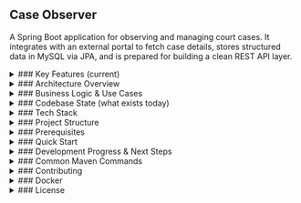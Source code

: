 ## Case Observer

A Spring Boot application for observing and managing court cases. It integrates with an external portal to fetch case details, stores structured data in MySQL via JPA, and is prepared for building a clean REST API layer.

<details>
<summary>### Key Features (current)</summary>

- **Spring Boot 3.4 (Java 17)** with Web + Data JPA foundations
- **Flyway** database migrations (versioned schema)
- **MySQL 8** via Docker Compose; optional **H2** for local/dev
- **Lombok** for concise entities
- Domain model for Users, Court Cases, Parties, Hearings, Notifications, and User–Case links

</details>

<details>
<summary>### Architecture Overview</summary>

- **Domain layer (entities)**: JPA entities model the court domain: `User`, `CourtCase`, `Party`, `Hearing`, `Notification`, `UserCase`.
- **Data access (repositories)**: Spring Data JPA repositories for CRUD, lookups, and relationships.
- **Service layer (business logic)**:
  - `CourtCaseService`: orchestrates case creation from an external portal, avoids duplicates, maps external data to internal entities, supports monitoring toggles and refresh.
  - `UserService`: basic CRUD and user retrieval.
- **External integration**: `PortalQueryService` (referenced) fetches case details (e.g., via SOAP/HTTP) into `CaseDetailsDto`; results are mapped to entities.
- **Infrastructure**: Dockerized MySQL; Flyway migrations in `db/migration` applied on startup.

</details>

<details>
<summary>### Business Logic & Use Cases</summary>

## 🎯 **Core Business Purpose**
**Automated Court Case Monitoring System** for Romanian legal professionals to track cases, receive notifications, and stay updated on case progress without manual checking.

## 👥 **User Roles & Permissions**

### **USER Role**
- ✅ **Register/Login** with JWT authentication
- ✅ **Search cases** on Romanian Justice Portal
- ✅ **Add cases** to personal monitoring list
- ✅ **View own cases** only (user-specific data isolation)
- ✅ **Enable/disable monitoring** per case
- ✅ **Set notification intervals** (TODO: implementation)
- ✅ **Refresh case data** from portal
- ✅ **Custom case titles** and notes (TODO: implementation)

### **ADMIN Role** (Future)
- 🔮 **View all users** and their cases
- 🔮 **System administration** features
- 🔮 **Analytics** and reporting

## 📋 **Core Business Workflows**

### **1. User Registration & Authentication**
```java
POST /auth/register
{
  "username": "lawyer1",
  "email": "lawyer@firm.com", 
  "password": "secure123"
}
```
**Business Rules:**
- ✅ **Unique usernames** and emails (validated)
- ✅ **BCrypt password** hashing for security
- ✅ **Default USER role** assignment
- ✅ **JWT tokens** for stateless authentication
- ✅ **Refresh token** mechanism for long sessions

### **2. Case Discovery & Validation**
```java
GET /api/cases/fetch?caseNumber=12345/2025&institution=TRIBUNALUL_BUCURESTI
```
**Business Logic:**
- 🔍 **Portal Integration**: Queries Romanian Justice Portal via SOAP
- ✅ **Real-time Validation**: Verifies case exists before adding
- ✅ **Data Preview**: Shows case details without saving
- ✅ **Error Handling**: Graceful failure if case not found

**Portal Data Retrieved:**
- Case number, institution, department
- Procedural stage (Fond, Procedura, etc.)
- Case category and subject
- **All parties** (plaintiff, defendant, lawyers)
- **All hearings** (dates, times, judicial panels, solutions)

### **3. Case Addition & User Linking**
```java
POST /api/cases
{
  "caseNumber": "12345/2025",
  "institution": "TRIBUNALUL_BUCURESTI", 
  "caseName": "Popescu vs Ionescu",
  "user": "lawyer1"  // Optional - links to user
}
```
**Business Rules:**
- ✅ **Duplicate Prevention**: Case numbers must be unique system-wide
- ✅ **Portal Sync**: Fetches complete case data from official source
- ✅ **User Association**: Links case to specific user via `UserCase` entity
- ✅ **Data Enrichment**: Maps portal data to internal entities
- ✅ **Automatic Monitoring**: Cases start with monitoring enabled

**Data Mapping Process:**
```java
Portal Data → Internal Entities
├── CaseDetailsDto → CourtCase
├── HearingDto[] → Hearing[] (with date parsing)
├── PartyDto[] → Party[]
└── User + CourtCase → UserCase (many-to-many)
```

### **4. User-Specific Case Management**
```java
GET /api/cases  // Returns only current user's cases
```
**Security & Business Logic:**
- 🔒 **User Isolation**: Users only see their own cases
- ✅ **JWT Authentication**: Required for access
- ✅ **Dynamic Filtering**: Uses `SecurityContext` to get current user
- ✅ **Repository Query**: `findByUserUsername()` for efficient filtering

### **5. Case Monitoring & Updates**
```java
POST /api/cases/{id}/refetch  // Refresh case data
POST /api/cases/{id}/monitoring/activate?interval=60  // Enable monitoring
POST /api/cases/{id}/monitoring/deactivate  // Disable monitoring
```

**Business Rules:**
- ✅ **Real-time Sync**: Updates case with latest portal data
- ✅ **Status Tracking**: Monitors procedural stage changes
- ✅ **Hearing Updates**: Tracks new hearings, date changes
- ✅ **Flexible Monitoring**: Users can enable/disable per case
- ✅ **Notification Intervals**: Configurable (TODO: implementation)

## 🔄 **Business Rules & Constraints**

### **Data Integrity:**
- ✅ **Unique Case Numbers**: System-wide uniqueness enforced
- ✅ **User Isolation**: Users cannot access other users' cases
- ✅ **Portal Validation**: Cases must exist in official portal
- ✅ **Referential Integrity**: Cascade deletes for related entities

### **Security Rules:**
- ✅ **JWT Authentication**: Required for all case operations
- ✅ **Password Security**: BCrypt hashing with salt
- ✅ **Input Validation**: Bean validation on all DTOs
- ✅ **SQL Injection Prevention**: JPA/Hibernate parameterized queries

### **Business Logic Constraints:**
- ✅ **Monitoring Limits**: Notification intervals must be positive
- ✅ **Case Existence**: Cannot refetch non-existent cases
- ✅ **User Existence**: Cannot link cases to non-existent users
- ✅ **Portal Availability**: Graceful handling of portal downtime

## 🚀 **Future Business Features** (TODOs in Code)

### **Notification System:**
- 🔮 **Scheduled Monitoring**: Background jobs to check case updates
- 🔮 **Email/SMS Notifications**: Alert users of changes
- 🔮 **Custom Intervals**: Per-case notification frequency
- 🔮 **Notification History**: Track all sent notifications

### **Enhanced User Experience:**
- 🔮 **Custom Case Titles**: User-friendly names for cases
- 🔮 **Case Notes**: Personal annotations per case
- 🔮 **Bulk Operations**: Add multiple cases at once
- 🔮 **Case Categories**: User-defined case grouping

### **Analytics & Reporting:**
- 🔮 **Case Statistics**: Track case progress over time
- 🔮 **User Analytics**: Monitor user engagement
- 🔮 **Portal Health**: Track portal availability metrics
- 🔮 **Performance Metrics**: Response times, error rates

## 💼 **Business Value Proposition**

### **For Legal Professionals:**
- ⏰ **Time Savings**: No manual portal checking
- 📱 **Real-time Updates**: Immediate notifications of changes
- 📊 **Case Management**: Centralized case tracking
- 🔒 **Data Security**: Secure, user-isolated case access

### **For Law Firms:**
- 👥 **Multi-user Support**: Team case management
- 📈 **Scalability**: Monitor hundreds of cases
- 🔄 **Automation**: Reduce manual administrative work
- 📋 **Compliance**: Official government data source

**This is essentially a "Court Case CRM" system for Romanian legal professionals!** ⚖️🏛️

</details>

<details>
<summary>### Codebase State (what exists today)</summary>

- `entity/`
  - `User`: username/email unique, password, role enum (`ADMIN|USER`), timestamps; one-to-many with `UserCase`.
  - `CourtCase`: `caseNumber`, `imposedName`, `department`, `proceduralStage`, `category`, `subject`, `courtName`, `status`, `monitoringEnabled`; one-to-many `hearings` and `parties`.
  - `Hearing`: linked to `CourtCase`, includes `hearingDate`, `pronouncementDate`, `judicialPanel`, `solution`, `description`.
  - `Party`: name and role, linked to `CourtCase`.
  - `Notification`: user + case + message, `sentAt` timestamp.
  - `UserCase`: composite key mapping `User` to `CourtCase` with optional `customTitle`, `notes`, `monitoringStartedAt`.
- `repository/`
  - `CourtCaseRepository`: CRUD, `findByCaseNumber`, `existsByCaseNumber`.
  - `UserRepository`: `findByUsername`, `findByEmail`.
  - `HearingRepository`: find by `courtCaseId`.
  - `NotificationRepository`: find by `userId`.
  - `UserCaseRepository`: CRUD for composite key.
- `service/`
  - `CourtCaseService`: orchestrates portal fetch, entity mapping, monitoring toggles, and refresh.
  - `UserService`: user CRUD.
- Controllers/DTOs/Security: ✅ **COMPLETED** - Full REST API with JWT security implemented.

</details>

<details>
<summary>### Tech Stack</summary>

- **Language**: Java 17
- **Framework**: Spring Boot 3.4.3
- **Persistence**: Spring Data JPA (Hibernate)
- **Database**: MySQL 8 (runtime), H2 (optional)
- **Migrations**: Flyway
- **Build**: Maven (wrapper included)

</details>

<details>
<summary>### Project Structure</summary>

```
case-observer/
  src/
    main/
      java/ro/signsofter/caseobserver/
        CaseObserverApplication.java
        entity/            # User, CourtCase, Hearing, Party, Notification, UserCase
        repository/        # Spring Data repositories
        service/           # Business services
        controller/        # (to be added)
        external/          # PortalQueryService + DTOs
      resources/
        db/migration/      # Flyway SQL scripts (V1__init.sql, V2__...)
  compose.yaml             # MySQL 8 service
  pom.xml                  # Maven config & dependencies
  mvnw, mvnw.cmd           # Maven wrapper scripts
```

</details>

<details>
<summary>### Prerequisites</summary>

- JDK 17+
- Docker Desktop (for MySQL via compose)

</details>

<details>
<summary>### Quick Start</summary>

1) Start MySQL locally
```bash
docker compose up -d
```
2) Run the app (applies Flyway migrations)
```bash
./mvnw spring-boot:run
# or
./mvnw clean package && java -jar target/case-observer-0.0.1-SNAPSHOT.jar
```

Suggested properties for MySQL (e.g., in `application.properties`):
```properties
spring.datasource.url=jdbc:mysql://localhost:3306/observer_all
spring.datasource.username=root
spring.datasource.password=12345
spring.jpa.hibernate.ddl-auto=validate
spring.jpa.show-sql=true
spring.flyway.enabled=true
```

Optional H2 settings (local only):
```properties
spring.datasource.url=jdbc:h2:mem:observer;MODE=MySQL;DB_CLOSE_DELAY=-1;DB_CLOSE_ON_EXIT=FALSE
spring.datasource.username=sa
spring.datasource.password=
spring.jpa.hibernate.ddl-auto=validate
spring.h2.console.enabled=true
spring.flyway.enabled=true
```

</details>

<details>
<summary>### Development Progress & Next Steps</summary>

## ✅ **COMPLETED FEATURES**

1) ✅ **Database Schema Alignment**
   - ✅ Added `V2__align_schema_to_entities.sql` migration
   - ✅ Aligned all entities with database schema

2) ✅ **REST API Implementation**
   - ✅ `POST /api/cases` - Create case with portal integration
   - ✅ `GET /api/cases` - List user-specific cases
   - ✅ `GET /api/cases/{id}` - Get case details
   - ✅ `GET /api/cases/fetch` - Preview case from portal
   - ✅ `POST /api/cases/{id}/refetch` - Refresh case data
   - ✅ `POST /api/cases/{id}/monitoring/activate|deactivate` - Toggle monitoring
   - ✅ `PUT /api/cases/{id}/notification-settings` - Update settings

3) ✅ **Authentication & Security**
   - ✅ `POST /auth/register` - User registration
   - ✅ `POST /auth/login` - JWT authentication
   - ✅ `POST /auth/refresh` - Token refresh
   - ✅ BCrypt password hashing
   - ✅ JWT-based stateless authentication
   - ✅ User-specific data isolation

4) ✅ **External Integration**
   - ✅ Romanian Justice Portal SOAP integration
   - ✅ Retry logic and timeout handling
   - ✅ Error handling with `PortalQueryException`
   - ✅ Data mapping from portal to internal entities

5) ✅ **Validation & Error Handling**
   - ✅ Bean Validation on all DTOs
   - ✅ Global `@ControllerAdvice` exception handler
   - ✅ Consistent JSON error responses

6) ✅ **Comprehensive Testing**
   - ✅ Controller tests with `@WebMvcTest`
   - ✅ Service tests with Mockito
   - ✅ Security tests with authentication
   - ✅ User-specific functionality tests

## 🔄 **IN PROGRESS**

7) 🔄 **Observability & Operations**
   - 🔄 Spring Boot Actuator health checks
   - 🔄 Structured logging and metrics
   - 🔄 Request tracing and monitoring

## ❌ **CANCELLED**

8) ❌ **OpenAPI Documentation**
   - ❌ Swagger UI implementation (skipped per user request)

## 🚀 **CURRENT STATUS**

**Production-Ready API** with:
- ✅ Complete REST API with all CRUD operations
- ✅ JWT Security with user authentication
- ✅ External portal integration for case data
- ✅ Comprehensive test coverage
- ✅ Global exception handling
- ✅ Database migrations and schema alignment

**Only observability remains for full production deployment!**

</details>

<details>
<summary>### Common Maven Commands</summary>

```bash
./mvnw clean           # Clean build artifacts
./mvnw test            # Run tests
./mvnw package         # Build jar in target/
./mvnw spring-boot:run # Run the app in dev mode
```

</details>

<details>
<summary>### Contributing</summary>

- Keep entities and migrations in sync (prefer additive `Vx__...` migrations).
- Add tests around service logic (portal mapping, monitoring toggles, refresh).
- Document new endpoints in OpenAPI and provide sample requests.

</details>

<details>
<summary>### Docker</summary>

`compose.yaml` provisions MySQL 8 with a persistent volume.
```yaml
services:
  mysql-db:
    image: mysql:8
    environment:
      MYSQL_DATABASE: observer_all
      MYSQL_ROOT_PASSWORD: 12345
    ports:
      - "3306:3306"
    volumes:
      - mysql-data:/var/lib/mysql
```
Stop services when done:
```bash
docker compose down
```

</details>

<details>
<summary>### License</summary>

Add your preferred license in `LICENSE`.

</details>


